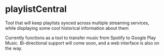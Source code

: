 # playlistCentral
Tool that will keep playlists synced across multiple streaming services, while displaying some cool historical information about them

Currently functions as a tool to transfer music from Spotify to Google Play Music. Bi-directional support will come soon, and a web interface is also on the way.
